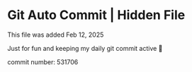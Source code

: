 # Git Auto Commit | Hidden File

This file was added Feb 12, 2025

Just for fun and keeping my daily git commit active 🤪

commit number: 531706
